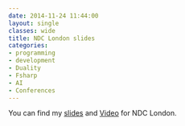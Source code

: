 ```yaml
---
date: 2014-11-24 11:44:00
layout: single
classes: wide
title: NDC London slides
categories:
- programming 
- development
- Duality
- Fsharp
- AI
- Conferences
---
```


You can find my [slides](http://roundcrisis.com/presentations/fsharp_this_aint_a_game/index.html) and [Video](http://www.ndcvideos.com/#/app/video/3181) for NDC London.

